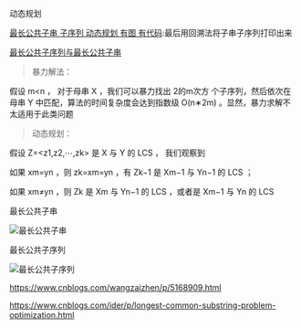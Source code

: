 动态规划

[最长公共子串  子序列 动态规划 有图 有代码](https://www.cnblogs.com/yuling-chao/p/7383096.html?utm_source=itdadao&utm_medium=referral):最后用回溯法将子串子序列打印出来

[最长公共子序列与最长公共子串](https://github.com/AngelKitty/Algorithm/blob/master/docs/Dynamic-programming/README.md#3%E6%9C%80%E9%95%BF%E5%85%AC%E5%85%B1%E5%AD%90%E5%BA%8F%E5%88%97%E4%B8%8E%E6%9C%80%E9%95%BF%E5%85%AC%E5%85%B1%E5%AD%90%E4%B8%B2)

> 暴力解法：

假设 m<n ， 对于母串 X ，我们可以暴力找出 2的m次方 个子序列，然后依次在母串 Y 中匹配，算法的时间复杂度会达到指数级 O(n∗2m) 。显然，暴力求解不太适用于此类问题

> 动态规划：

假设 Z=<z1,z2,⋯,zk> 是 X 与 Y 的 LCS ， 我们观察到

如果 xm=yn ，则 zk=xm=yn ，有 Zk−1 是 Xm−1 与 Yn−1 的 LCS ；

如果 xm≠yn ，则 Zk 是 Xm 与 Yn−1 的 LCS ，或者是 Xm−1 与 Yn 的 LCS

最长公共子串

![最长公共子串](https://github.com/AngelKitty/Algorithm/blob/master/docs/Dynamic-programming/figure/DP-solved-LCS-2.png)

最长公共子序列

![最长公共子序列](https://github.com/AngelKitty/Algorithm/raw/master/docs/Dynamic-programming/figure/DP-solved-LCS-1.png)

https://www.cnblogs.com/wangzaizhen/p/5168909.html

https://www.cnblogs.com/ider/p/longest-common-substring-problem-optimization.html
